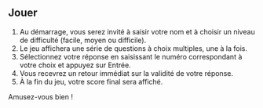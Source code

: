 
## Jouer

1. Au démarrage, vous serez invité à saisir votre nom et à choisir un niveau de difficulté (facile, moyen ou difficile).
2. Le jeu affichera une série de questions à choix multiples, une à la fois.
3. Sélectionnez votre réponse en saisissant le numéro correspondant à votre choix et appuyez sur Entrée.
4. Vous recevrez un retour immédiat sur la validité de votre réponse.
5. À la fin du jeu, votre score final sera affiché.

Amusez-vous bien !
